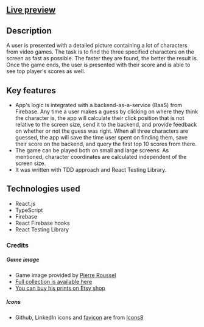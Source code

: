 ## [Live preview](https://findme-e0ce0.web.app/)

## Description
A user is presented with a detailed picture containing a lot of characters from video games. 
The task is to find the three specified characters on the screen as fast as possible. The faster they are found, the better the result is. Once the game ends, the user is presented with their score and is able to see top player's scores as well.

## Key features
- App's logic is integrated with a backend-as-a-service (BaaS) from Firebase. Any time a user makes a guess by clicking on where they think the character is, the app will calculate their click position that is not relative to the screen size, send it to the backend, and provide feedback on whether or not the guess was right. When all three characters are guessed, the app will save the time user spent on finding them, save their score on the backend, and query the first top 10 scores from there.
- The game can be played both on small and large screens. As mentioned, character coordinates are calculated independent of the screen size.
- It was written with TDD approach and React Testing Library.

## Technologies used
- React.js
- TypeScript
- Firebase
- React Firebase hooks
- React Testing Library

### Credits
##### Game image
- Game image provided by [Pierre Roussel](https://www.artstation.com/pierreroussel)
- [Full collection is available here](https://www.artstation.com/artwork/oOVVlJ)
- [You can buy his prints on Etsy shop](https://www.etsy.com/shop/Angerinet)
##### Icons
- Github, LinkedIn icons and <a target="_blank" href="https://icons8.com/icon/K34PJqYqWnDA/where">favicon</a> are from <a target="_blank" href="https://icons8.com">Icons8</a>
